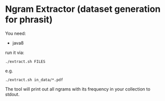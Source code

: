 Ngram Extractor (dataset generation for phrasit)
================================================

You need:

* java8

run it via:
```
./extract.sh FILES
```

e.g.
```
./extract.sh in_data/*.pdf
```

The tool will print out all ngrams with its frequency in your collection to stdout.